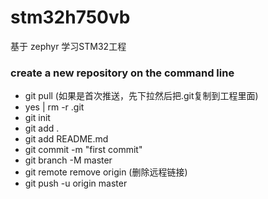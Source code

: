 # stm32h750vb
基于 zephyr 学习STM32工程

### create a new repository on the command line
- git pull (如果是首次推送，先下拉然后把.git复制到工程里面)
- yes | rm -r .git
- git init
- git add .
- git add README.md
- git commit -m "first commit"
- git branch -M master
- git remote remove origin   (删除远程链接)
- git push -u origin master
